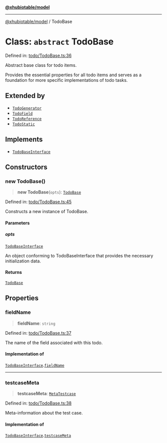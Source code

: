 [**@xhubiotable/model**](../README.md)

***

[@xhubiotable/model](../globals.md) / TodoBase

# Class: `abstract` TodoBase

Defined in: [todo/TodoBase.ts:36](https://github.com/xhubioTable/model/blob/3ec038a83f8a676734aeb01841968d004d66a15f/src/todo/TodoBase.ts#L36)

Abstract base class for todo items.

Provides the essential properties for all todo items and serves as a foundation
for more specific implementations of todo tasks.

## Extended by

- [`TodoGenerator`](TodoGenerator.md)
- [`TodoField`](TodoField.md)
- [`TodoReference`](TodoReference.md)
- [`TodoStatic`](TodoStatic.md)

## Implements

- [`TodoBaseInterface`](../interfaces/TodoBaseInterface.md)

## Constructors

### new TodoBase()

> **new TodoBase**(`opts`): [`TodoBase`](TodoBase.md)

Defined in: [todo/TodoBase.ts:45](https://github.com/xhubioTable/model/blob/3ec038a83f8a676734aeb01841968d004d66a15f/src/todo/TodoBase.ts#L45)

Constructs a new instance of TodoBase.

#### Parameters

##### opts

[`TodoBaseInterface`](../interfaces/TodoBaseInterface.md)

An object conforming to TodoBaseInterface that provides the necessary initialization data.

#### Returns

[`TodoBase`](TodoBase.md)

## Properties

### fieldName

> **fieldName**: `string`

Defined in: [todo/TodoBase.ts:37](https://github.com/xhubioTable/model/blob/3ec038a83f8a676734aeb01841968d004d66a15f/src/todo/TodoBase.ts#L37)

The name of the field associated with this todo.

#### Implementation of

[`TodoBaseInterface`](../interfaces/TodoBaseInterface.md).[`fieldName`](../interfaces/TodoBaseInterface.md#fieldname)

***

### testcaseMeta

> **testcaseMeta**: [`MetaTestcase`](../interfaces/MetaTestcase.md)

Defined in: [todo/TodoBase.ts:38](https://github.com/xhubioTable/model/blob/3ec038a83f8a676734aeb01841968d004d66a15f/src/todo/TodoBase.ts#L38)

Meta-information about the test case.

#### Implementation of

[`TodoBaseInterface`](../interfaces/TodoBaseInterface.md).[`testcaseMeta`](../interfaces/TodoBaseInterface.md#testcasemeta)
